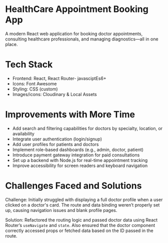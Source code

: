 # HealthCare Appointment Booking App

A modern React web application for booking doctor appointments, consulting healthcare professionals, and managing diagnostics—all in one place.

# Tech Stack

- Frontend: React, React Router- javasciptEs6+
- Icons: Font Awesome
- Styling: CSS (custom)  
- Images/icons: Cloudinary & Local Assets


 # Improvements with More Time
- Add search and filtering capabilities for doctors by specialty, location, or availability
- Integrate user authentication (login/signup)
- Add user profiles for patients and doctors
- Implement role-based dashboards (e.g., admin, doctor, patient)
- Introduce payment gateway integration for paid consultations
- Set up a backend with Node.js for real-time appointment tracking
- Improve accessibility for screen readers and keyboard navigation


# Challenges Faced and Solutions   

Challenge: Initially struggled with displaying a full doctor profile when a user clicked on a doctor's card. The route and data binding weren’t properly set up, causing navigation issues and blank profile pages.

Solution: Refactored the routing logic and passed doctor data using React Router’s `useNavigate` and `state`. Also ensured that the doctor component correctly accessed props or fetched data based on the ID passed in the route.

 

